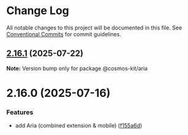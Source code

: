# Change Log

All notable changes to this project will be documented in this file.
See [Conventional Commits](https://conventionalcommits.org) for commit guidelines.

## [2.16.1](https://github.com/hyperweb-io/cosmos-kit/compare/@cosmos-kit/aria@2.16.0...@cosmos-kit/aria@2.16.1) (2025-07-22)

**Note:** Version bump only for package @cosmos-kit/aria





# 2.16.0 (2025-07-16)


### Features

* add Aria (combined extension & mobile) ([f155a6d](https://github.com/hyperweb-io/cosmos-kit/commit/f155a6d44018ee7d6681864e83ec530e25245187))
